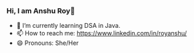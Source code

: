 ### Hi, I am Anshu Roy👋

- 🌱 I’m currently learning DSA in Java.
- 📫 How to reach me: https://www.linkedin.com/in/royanshu/
- 😄 Pronouns: She/Her

